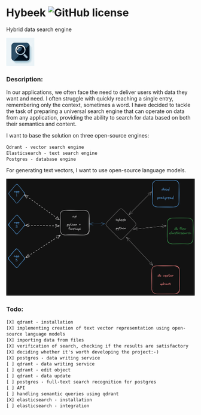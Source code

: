 # Hybeek ![GitHub license](https://img.shields.io/github/license/Naereen/StrapDown.js.svg)

Hybrid data search engine

[<img src="./res/images/logo.png" width="75" />](image.png)

### Description:

In our applications, we often face the need to deliver users with data they want and need. I often struggle with quickly
reaching a single entry,
remembering only the context, sometimes a word. I have decided to tackle the task of preparing a universal search engine
that can operate on data from any application,
providing the ability to search for data based on both their semantics and content.

I want to base the solution on three open-source engines:

    Qdrant - vector search engine
    Elasticsearch - text search engine
    Postgres - database engine

For generating text vectors, I want to use open-source language models.

[<img src="./res/images/hybek.png" width="800" />](image.png)

### Todo:

    [X] qdrant - installation
    [X] implementing creation of text vector representation using open-source language models
    [X] importing data from files
    [X] verification of search, checking if the results are satisfactory
    [X] deciding whether it's worth developing the project:-)
    [X] postgres - data writing service
    [ ] qdrant - data writing service
    [ ] qdrant - edit object 
    [ ] qdrant - data update
    [ ] postgres - full-text search recognition for postgres
    [ ] API
    [ ] handling semantic queries using qdrant
    [X] elasticsearch - installation
    [ ] elasticsearch - integration




